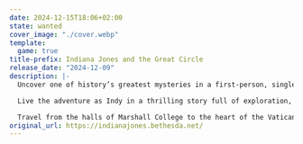```yaml
---
date: 2024-12-15T18:06+02:00
state: wanted
cover_image: "./cover.webp"
template:
  game: true
title-prefix: Indiana Jones and the Great Circle
release_date: "2024-12-09"
description: |-
  Uncover one of history’s greatest mysteries in a first-person, single-player adventure. The year is 1937, sinister forces are scouring the globe for the secret to an ancient power connected to the Great Circle, and only one person can stop them - Indiana Jones™.

  Live the adventure as Indy in a thrilling story full of exploration, immersive action, and intriguing puzzles. As the brilliant archaeologist – famed for his keen intellect, cunning resourcefulness, and trademark humor – you will travel the world in a race against enemy forces to discover the secrets to one of the greatest mysteries of all time.

  Travel from the halls of Marshall College to the heart of the Vatican, the pyramids of Egypt, the sunken temples of Sukhothai, and beyond. When a break-in in the dead of night ends in a confrontation with a mysterious colossal man, you must set out to discover the world-shattering secret behind the theft of a seemingly unimportant artifact. Forging new alliances and facing familiar enemies, you’ll engage with intriguing characters, use guile and wits to solve ancient riddles, and survive intense set-pieces.
original_url: https://indianajones.bethesda.net/
---
```

